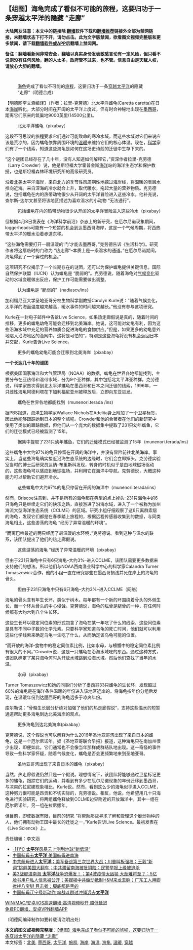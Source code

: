  <h2>【组图】海龟完成了看似不可能的旅程，这要归功于一条穿越太平洋的隐藏 “走廊”</h2> <p class="notice"><b>大陆网友注意：本文中的链接除 <a href="https://github.com/bannedbook/fanqiang" >翻墙</a>软件下载和<a href="https://github.com/killgcd/justmysocks/blob/master/README.md">翻墙推荐</a>链接外全部为禁网链接，未翻墙状态下打不开，请勿点击。此为文字版禁闻，欲看图文视频完整版和更多禁闻，请下载<a href="https://github.com/bannedbook/fanqiang">翻墙软件或APP</a>后翻墙上禁闻网。</p><p>备注：翻墙看新闻非常安全，翻墙以真实身份发表敏感言论有一定风险，但只看不说则没有任何风险，翻的人太多，政府管不过来，也不管。信息自由是天赋人权，请放心大胆的翻墙。</b></p>  <div class="entry"> <br /> <figure><a href="https://i0.wp.com/upload-images-bucket-v64rleca837do.s3.eu-west-1.amazonaws.com/wp-content/uploads/2021/04/08213748/%E6%9C%AA%E6%A0%87%E9%A2%98-1-38.jpg?fit=860%2C484&#038;ssl=1" data-caption="海龟完成了看似不可能的旅程，这要归功于一条穿越太平洋的隐藏 &quot;走廊&quot;（明德合成）"></a><figcaption class="wp-caption-text"><a href="https://www.bannedbook.org/bnews/tag/%E6%B5%B7%E9%BE%9F/" class="st_tag internal_tag" rel="tag" title="标签 海龟 下的日志">海龟</a>完成了看似不可能的<a href="https://www.bannedbook.org/bnews/tag/%E6%97%85%E7%A8%8B/" class="st_tag internal_tag" rel="tag" title="标签 旅程 下的日志">旅程</a>，这要归功于一条<a href="https://www.bannedbook.org/bnews/tag/%e7%a9%bf%e8%b6%8a/" class="st_tag internal_tag" rel="tag" title="标签 穿越 下的日志">穿越</a><a href="https://www.bannedbook.org/bnews/tag/%e5%a4%aa%e5%b9%b3%e6%b4%8b/" class="st_tag internal_tag" rel="tag" title="标签 太平洋 下的日志">太平洋</a>的隐藏 &#8220;走廊&#8221;（明德合成）</figcaption></figure> <p>【明德网李文涵编译】（作者：拉里-克劳德）北太平洋蠵龟(Caretta caretta)在日本<a href="https://www.bannedbook.org/bnews/tag/%E6%B5%B7%E5%B2%B8/" class="st_tag internal_tag" rel="tag" title="标签 海岸 下的日志">海岸</a>孵化，大部分时间在开阔的太平洋上度过，但有时会神秘地出现在<a href="https://www.bannedbook.org/bnews/tag/%e5%a2%a8%e8%a5%bf%e5%93%a5/" class="st_tag internal_tag" rel="tag" title="标签 墨西哥 下的日志">墨西哥</a>，距离它们原来的筑巢地9000英里(14500公里)。</p> <figure id="attachment_31551" aria-describedby="caption-attachment-31551" style="width: 1157px" class="wp-caption alignnone"><figcaption id="caption-attachment-31551" class="wp-caption-text">北太平洋蠵龟（pixabay）</figcaption></figure> <p>这段不可思议的旅程要求它们通过可能致命的寒冷水域，而这些水域对它们来说应该是荒凉的，因为蠵龟依靠周围环境的<a href="https://www.bannedbook.org/bnews/tag/%E6%B8%A9%E6%9A%96/" class="st_tag internal_tag" rel="tag" title="标签 温暖 下的日志">温暖</a>来维持它们的核心体温。现在，<span class='wp_keywordlink'><a href="https://www.bannedbook.org/forum11/topic309.html" title="禁片：“科学”的棍子" target="_blank">科学</a></span>家们有了一个线索，知道这些海龟是如何在这场史诗般的迁徙中生存下来的。</p> <p>&#8220;这个谜团已经存在了几十年，没有人知道如何解释它，&#8221;资深作者拉里-克劳德（Larry Crowder）说，他是斯坦福大学霍普金斯<a href="https://www.bannedbook.org/bnews/tag/%E6%B5%B7%E6%B4%8B/" class="st_tag internal_tag" rel="tag" title="标签 海洋 下的日志">海洋</a>站的海洋生态学和保护教授，也是斯坦福森林环境研究所的高级研究员。</p> <p>沿着<a href="https://www.bannedbook.org/bnews/tag/%e5%8c%97%e7%be%8e/" class="st_tag internal_tag" rel="tag" title="标签 北美 下的日志">北美</a>太平洋海岸，来自北方的季节性风周期性地掠过海岸线，将温暖的表层水推向近海。来自深海的冷水就会上升，取代暖水，拖起大量的营养物质。克劳德说，包括蠵龟在内的热带动物很少从开阔的太平洋冒险进入这些冷水。他补充说，查尔斯-达尔文甚至将该地区描述为喜欢温水的小动物 &#8220;无法通行&#8221;。</p> <figure id="attachment_31552" aria-describedby="caption-attachment-31552" style="width: 1049px" class="wp-caption alignnone"><figcaption id="caption-attachment-31552" class="wp-caption-text">包括蠵龟在内的热带动物很少从开阔的太平洋冒险进入这些冷水（pixabay）</figcaption></figure> <p>但根据4月8日发表在《海洋科学前沿》杂志上的新研究，在厄尔尼诺现象期间，loggerheads可能有一个短暂的机会到达墨西哥海岸，这是一个气候周期，将西热带太平洋的暖水沿着赤道东移。</p> <p>&#8220;这些海龟需要打开一扇温暖的&#8217;门&#8217;才能去墨西哥，&#8221;克劳德告诉《生活科学》。研究作者将这扇临时的门称为 &#8220;热走廊&#8221;&#8211;本质上是一条温水的通道。&#8221;在厄尔尼诺期间，海龟得到了一个穿过的机会。&#8221;</p>  <p>这项研究不仅揭示了一个长期存在的谜团，还可以为保护蠵龟提供关键信息，国际自然保护联盟（IUCN）认为蠵龟是 &#8220;脆弱的&#8221;。克劳德说，随着海龟对<span class='wp_keywordlink'><a href="https://www.bannedbook.org/bnews/ssgc/20180904/993719.html" title="《魔鬼在统治着我们的世界(23)：环保主义(上)》" target="_blank">气候变化</a></span>驱动的水域变暖做出反应，保护工作可能需要做出调整。</p> <figure id="attachment_31554" aria-describedby="caption-attachment-31554" style="width: 1151px" class="wp-caption alignnone"><figcaption id="caption-attachment-31554" class="wp-caption-text">认为蠵龟是 &#8220;脆弱的&#8221;（nadiascv/ins）</figcaption></figure> <p>加利福尼亚大学圣地亚哥分校生物科学副教授Carolyn Kurle说：&#8221;随着气候变化，太平洋的海面温度越来越高，暖水事件的时间越来越长。&#8221;他没有参与这项研究。</p> <p>Kurle在一封电子邮件中告诉Live Science，如果热走廊假说是真的，随着时间的推移，更多的蠵龟幼龟可能会迁移到北美海岸。她说，这可能对幼龟有利，因为这些沿海水域中充足的营养物质会促进海龟的食物供应。&#8221;但是，如果更多的幼龟意外地陷入沿海地区的渔网中，这将是可怕的&#8221;，特别是这些海龟将没有机会返回日本并交配，Kurle告诉Live Science。</p> <figure id="attachment_31556" aria-describedby="caption-attachment-31556" style="width: 920px" class="wp-caption alignnone"><figcaption id="caption-attachment-31556" class="wp-caption-text">更多的蠵龟幼龟可能会迁移到北美海岸（pixabay）</figcaption></figure> <p><strong>一个长达几十年的谜团</strong></p> <p>根据美国国家海洋和大气管理局（NOAA）的数据，蠵龟在世界各地都能找到，主要分布在亚热带和温带水域，分为9个亚种群，其中包括北太平洋亚种群。克劳德说，科学家首次得到北太平洋蠵龟在墨西哥和日本之间迁徙的线索，1996年，一只雌性海龟阿德利塔在下加利福尼亚州被释放后，立即向东亚进发。</p> <figure id="attachment_31557" aria-describedby="caption-attachment-31557" style="width: 1114px" class="wp-caption alignnone"><figcaption id="caption-attachment-31557" class="wp-caption-text">蠵龟在世界各地都能找到（munenori.terada /ins)</figcaption></figure> <p>据PBS报道，海洋生物学家Wallace Nichols在Adelita身上附加了一个卫星标签，因此他能够跟踪她到日本的整个旅程。Crowder和他的合著者在他们的新研究中使用了类似的跟踪数据，但他们从一个庞大的数据集中提取了231只幼年蠵鱼，它们的迁徙模式已经被监测了15年。</p>  <figure id="attachment_31558" aria-describedby="caption-attachment-31558" style="width: 1156px" class="wp-caption alignnone"><figcaption id="caption-attachment-31558" class="wp-caption-text">据集中提取了231只幼年蠵鱼，它们的迁徙模式已经被监测了15年（munenori.terada/ins）</figcaption></figure> <p>这些蠵龟中大约97%的龟只停留在开阔的海洋中，并没有冒险前往北美海岸。事实上，当这些海龟确实接近沿海生态系统的边缘时，它们会立即掉头。克劳德实验室当时的博士后研究员达纳-布里斯科发现，转身的时机似乎是由地球磁场驱动的，这些海龟可以感应到地球磁场，并利用它在海洋中导航。克劳德说，大概这种能力可以帮助它们避开冷水。</p> <figure id="attachment_31559" aria-describedby="caption-attachment-31559" style="width: 1150px" class="wp-caption alignnone"><figcaption id="caption-attachment-31559" class="wp-caption-text">这些蠵龟中大约97%的龟只停留在开阔的海洋中（munenori.terada/ins）</figcaption></figure> <p>然而，Briscoe注意到，并不是所有的海龟都在典型的点上掉头&#8211;231只海龟中的6只海龟只是继续走它们的快乐之路，直接游进了沿海水域，进入了一个被称为加州海流大型海洋生态系统（CCLME）的区域。研究小组仔细观察了这6只离群索居的海龟，发现它们都是在春季踏上旅程的，根据远程传感器收集到的数据，与同类海龟相比，这些游荡的海龟 &#8220;经历了异常温暖的环境&#8221;。</p> <p>&#8220;而离巴哈最近的两只经历了最温暖的水环境，&#8221;克劳德说。看到这种与温水的联系，该团队提出了他们的热走廊假说。</p> <figure id="attachment_31560" aria-describedby="caption-attachment-31560" style="width: 1154px" class="wp-caption alignnone"><figcaption id="caption-attachment-31560" class="wp-caption-text">这些游荡的海龟 &#8220;经历了异常温暖的环境（pixabay）</figcaption></figure> <p>但由于231只海龟中只有6只海龟&#8211;大约3%&#8211;进入CCLME，该团队需要更多数据来支持他们的想法。所以他们与NOAA西南渔业科学中心的科学家Calandra Turner Tomaszewicz合作，他的小组一直在研究那些在墨西哥搁浅并死在岸上的海龟的骨头。</p> <figure id="attachment_31561" aria-describedby="caption-attachment-31561" style="width: 1151px" class="wp-caption alignnone"><figcaption id="caption-attachment-31561" class="wp-caption-text">但由于231只海龟中只有6只海龟&#8211;大约3%&#8211;进入CCLME（网络）</figcaption></figure> <p>海龟的骨头含有年生长环，类似于树木。每年都有一个新的环围绕着骨头的外侧生长，而一个环从骨头的中心侵蚀。克劳德说，海龟的肱骨是腿骨的一种，在任何时候都有大约六到八个生长环。</p> <p>这些生长环以稳定同位素的形式包含了海龟在某一年吃了什么的线索，这些同位素是具有不同中子数的化学元素。只要科学家知道乌龟的死亡时间，他们就可以利用这些化学线索来确定乌龟一生吃了什么，从而确定该乌龟可能的位置。</p>  <p>&#8220;而开放的海洋-食物中的稳定同位素比例，比如水母，与螃蟹中的稳定同位素比例有很大的不同。&#8221;Crowder说，这是一只蠵龟在沿海水域吃的东西。通过这种方式，该团队确定了某只海龟何时从开放水域跳到沿海水域。然后他们查找了当年的水温。</p> <figure id="attachment_31566" aria-describedby="caption-attachment-31566" style="width: 1156px" class="wp-caption alignnone"><figcaption id="caption-attachment-31566" class="wp-caption-text">水母（pixabay）</figcaption></figure> <p>Turner Tomaszewicz和她的同事们分析了墨西哥33只蠵龟的生长环，发现超过60%的海龟是在海洋条件温暖的年份进入该地区近岸的。将海龟按年份分组后发现，在温暖年份到达墨西哥的海龟远多于凉爽年份。</p> <p>库尔勒说：&#8221;骨骼生长层分析绝对加强了他们的热走廊假说&#8221;，支持这些温水的短暂通道帮助更多海龟到达北美海岸的观点。</p> <figure id="attachment_31562" aria-describedby="caption-attachment-31562" style="width: 1150px" class="wp-caption alignnone"><figcaption id="caption-attachment-31562" class="wp-caption-text">更多海龟到达北美海岸(pixabay）</figcaption></figure> <p>克劳德说，这个假说也可以解释为什么2016年圣地亚哥湾出现了来自日本的蠵龟，这是一个厄尔尼诺年。据《圣地亚哥联合早报》报道，这种海龟只在南加州很少出现，即便如此，它们通常也不会像当年那样成群结队地出现。这一奇怪的事件导致一些科学家怀疑，随着气候变化，蠵龟是否会更频繁地来到圣地亚哥。</p> <figure id="attachment_31563" aria-describedby="caption-attachment-31563" style="width: 1157px" class="wp-caption alignnone"><figcaption id="caption-attachment-31563" class="wp-caption-text">圣地亚哥湾出现了来自日本的蠵龟（pixabay）</figcaption></figure> <p>当然，热走廊假说仍然只是一个假说。理想情况下，该团队将能够通过卫星标记更多的蠵龟，跟踪它们的运动，并看到有多少在厄尔尼诺现象的年份迁移到墨西哥，与凉爽的拉尼娜现象相比，Kurle说。然而，看到这么少的海龟似乎进入CCLME，这种努力很可能是昂贵和不切实际的，克劳德说。相反，他说，他希望用几十只海龟进行实验研究，将两组蠵龟释放到CCLME边界附近的开放海洋中，其中一组在厄尔尼诺年，另一组在拉尼娜年。</p> <p>但目前，即使数据有限，目前的研究 &#8220;将帮助那些寻求了解和管理这个脆弱物种的人，他们拥有动物王国中最长的迁徙之一，&#8221;Kurle告诉Live Science。最初发表在《Live Science》上。</p>  <p>责任编辑：李文涵 </p> <ul class='op-related-articles' title='相关阅读'> <li><a href='https://www.bannedbook.org/bnews/cnnews/20210408/1521753.html' target='_blank'>-111℃ <b>太平洋</b>风暴云上测到地球“新低温”</a></li> <li><a href='https://www.bannedbook.org/bnews/baitai/20210407/1521425.html' target='_blank'>中国航母去<b>太平洋</b> 美国航母进南海</a></li> <li><a href='https://www.bannedbook.org/bnews/bannedvideo/20210406/1520798.html' target='_blank'>中共航母进入<b>太平洋</b>；美军备战第三次世界大战；川普叫板强权；王毅“新词”挑衅美国大翻车；中共滞留南海被批阴险；民警举报上级被追杀</a></li> <li><a href='https://www.bannedbook.org/bnews/bannedvideo/20210405/1519917.html' target='_blank'>美3战舰进南海 <b>太平洋</b>战争恐爆发！；第4波疫情太凶猛 大劫难将至？；5亿脸书用户私人信息被公开；美媒揭中共煽动抵制H&M来龙去脉；广东工人用脚搅拌八宝粥 目击者：脚底都是黑的</a></li> <li><a href='https://www.bannedbook.org/bnews/headline/20210405/1519651.html' target='_blank'>中国航母辽宁号新动作 率战斗群过冲绳远去<b>太平洋</b></a></li> </ul> <p class="texttj"> <a href="https://github.com/bannedbook/fanqiang/wiki/V2ray%E6%9C%BA%E5%9C%BA" target="_blank">WIN/MAC/安卓/iOS高速翻墙:高清视频秒开,超低延迟</a><br/> <a href="https://github.com/bannedbook/fanqiang/wiki/%E7%A6%81%E9%97%BB%E7%BD%91%E5%AE%89%E5%8D%93%E7%BF%BB%E5%A2%99%E6%96%B0%E9%97%BBAPP" target="_blank">免费PC翻墙、安卓VPN翻墙APP</a></p><p>（明德网编译制作如要转载请注明出处）</p><a name='sharetosocial'></a>       <div><b>本文的图文或视频完整版</b>：<a href='https://www.bannedbook.org/bnews/comments/20210409/1522490.html'>【组图】海龟完成了看似不可能的旅程，这要归功于一条穿越太平洋的隐藏 “走廊”</a></div>  </div><!--END ENTRY--> <div class="postfooter"> <div>本文标签：<a href="https://www.bannedbook.org/bnews/tag/%e5%8c%97%e7%be%8e/" rel="tag">北美</a>, <a href="https://www.bannedbook.org/bnews/tag/%e5%a2%a8%e8%a5%bf%e5%93%a5/" rel="tag">墨西哥</a>, <a href="https://www.bannedbook.org/bnews/tag/%e5%a4%aa%e5%b9%b3%e6%b4%8b/" rel="tag">太平洋</a>, <a href="https://www.bannedbook.org/bnews/tag/%E6%97%85%E7%A8%8B/" rel="tag">旅程</a>, <a href="https://www.bannedbook.org/bnews/tag/%E6%B5%B7%E5%B2%B8/" rel="tag">海岸</a>, <a href="https://www.bannedbook.org/bnews/tag/%E6%B5%B7%E6%B4%8B/" rel="tag">海洋</a>, <a href="https://www.bannedbook.org/bnews/tag/%E6%B5%B7%E9%BE%9F/" rel="tag">海龟</a>, <a href="https://www.bannedbook.org/bnews/tag/%E6%B8%A9%E6%9A%96/" rel="tag">温暖</a>, <a href="https://www.bannedbook.org/bnews/tag/%e7%a9%bf%e8%b6%8a/" rel="tag">穿越</a></div>  </div><!--END POSTFOOTER--> 